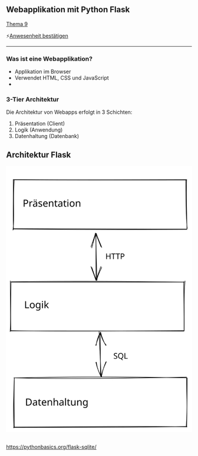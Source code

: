## Webapplikation mit Python Flask

[Thema 9](./README.md)

⚡[Anwesenheit bestätigen](https://moodle.medizintechnik-hf.ch/mod/attendance/manage.php?id=6139)

---

### Was ist eine Webapplikation?

* Applikation im Browser
* Verwendet HTML, CSS und JavaScript
* 

### 3-Tier Architektur

Die Architektur von Webapps erfolgt in 3 Schichten:

1. Präsentation (Client)
2. Logik (Anwendung)
3. Datenhaltung (Datenbank)

## Architektur Flask
![webapp-architecture](../webapp-architecture.svg)

## 

https://pythonbasics.org/flask-sqlite/